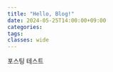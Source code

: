 ```yaml
---
title: "Hello, Blog!"
date: 2024-05-25T14:00:00+09:00
categories:
tags:
classes: wide
---
```


포스팅 테스트